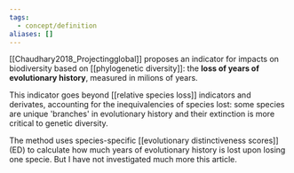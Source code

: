 ```yaml
---
tags:
  - concept/definition
aliases: []
---
```

[[Chaudhary2018_Projectingglobal]] proposes an indicator for impacts on biodiversity based on [[phylogenetic diversity]]: the **loss of years of evolutionary history**, measured in milions of years.

This indicator goes beyond [[relative species loss]] indicators and derivates, accounting for the inequivalencies of species lost: some species are unique 'branches' in evolutionary history and their extinction is more critical to genetic diversity.

The method uses species-specific [[evolutionary distinctiveness scores]] (ED) to calculate how much years of evolutionary history is lost upon losing one specie. But I have not investigated much more this article.